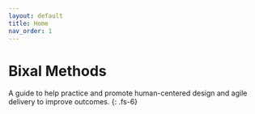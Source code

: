 ```yaml
---
layout: default
title: Home
nav_order: 1
---
```

# Bixal Methods

A guide to help practice and promote human-centered design and agile delivery to improve outcomes.
{: .fs-6}